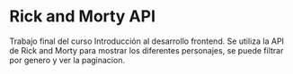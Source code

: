 # Rick and Morty API
Trabajo final del curso Introducción al desarrollo frontend. Se utiliza la API de Rick and Morty para mostrar los diferentes personajes, se puede filtrar por genero y ver la paginacion.
